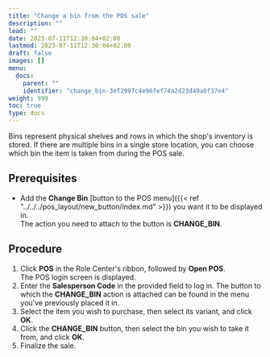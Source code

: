 ```yaml
---
title: "Change a bin from the POS sale"
description: ""
lead: ""
date: 2023-07-11T12:30:04+02:00
lastmod: 2023-07-11T12:30:04+02:00
draft: false
images: []
menu:
  docs:
    parent: ""
    identifier: "change_bin-3ef2997c4e96fef74a2d23d49a0f37e4"
weight: 999
toc: true
type: docs
---
```


Bins represent physical shelves and rows in which the shop's inventory is stored. If there are multiple bins in a single store location, you can choose which bin the item is taken from during the POS sale.

## Prerequisites

- Add the **Change Bin** [button to the POS menu]({{< ref "../../../pos_layout/new_button/index.md" >}}) you want it to be displayed in.       
  The action you need to attach to the button is **CHANGE_BIN**.

## Procedure

1. Click **POS** in the Role Center's ribbon, followed by **Open POS**.     
   The POS login screen is displayed.
2. Enter the **Salesperson Code** in the provided field to log in.
   The button to which the **CHANGE_BIN** action is attached can be found in the menu you've previously placed it in.
3. Select the item you wish to purchase, then select its variant, and click **OK**.
4. Click the **CHANGE_BIN** button, then select the bin you wish to take it from, and click **OK**.   
5. Finalize the sale. 